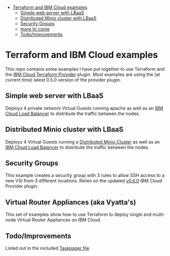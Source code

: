 <!-- START doctoc generated TOC please keep comment here to allow auto update -->
<!-- DON'T EDIT THIS SECTION, INSTEAD RE-RUN doctoc TO UPDATE -->

- [Terraform and IBM Cloud examples](#terraform-and-ibm-cloud-examples)
    - [Simple web server with LBaaS](#simple-web-server-with-lbaas)
    - [Distributed Minio cluster with LBaaS](#distributed-minio-cluster-with-lbaas)
    - [Security Groups](#security-groups)
    - [more to come](#more-to-come)
    - [Todo/Improvements](#todoimprovements)

<!-- END doctoc generated TOC please keep comment here to allow auto update -->

Terraform and IBM Cloud examples
================================

This repo contains some examples I have put together to use Terraform and the [IBM Cloud Terraform Provider](https://ibm-bluemix.github.io/tf-ibm-docs/index.html) plugin. Most examples are using the (at current time) latest 0.5.0 version of the provider plugin. 

## Simple web server with LBaaS
Deploys 4 private network Virtual Guests running apache as well as an [IBM Cloud Load Balancer](https://console.bluemix.net/docs/infrastructure/loadbalancer-service/basic-load-balancing.html#basic-load-balancing) to distribute the traffic between the nodes. 

## Distributed Minio cluster with LBaaS
Deploys 4 Virtual Guests running a [Distributed Minio Cluster](https://docs.minio.io/docs/distributed-minio-quickstart-guide) as well as an [IBM Cloud Load Balancer](https://console.bluemix.net/docs/infrastructure/loadbalancer-service/basic-load-balancing.html#basic-load-balancing) to distribute the traffic between the nodes. 

## Security Groups
This example creates a security group with 3 rules to allow SSH access to a new VSI from 3 different locations. Relies on the updated [v0.6.0](https://github.com/IBM-Bluemix/terraform-provider-ibm/releases/tag/v0.6.0) IBM Cloud Provider plugin. 

## Virtual Router Appliances (aka Vyatta's)
This set of examples show how to use Terraform to deploy single and multi-node Virtual Router Appliances on IBM Cloud.


## Todo/Improvements

Listed out in the included [Taskpaper file](tf-ibm-cloud.taskpaper) 
